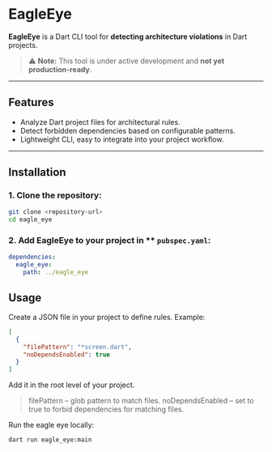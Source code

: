 # EagleEye

**EagleEye** is a Dart CLI tool for **detecting architecture violations** in Dart projects.  

> ⚠️ **Note:** This tool is under active development and **not yet production-ready**.

---

## Features

- Analyze Dart project files for architectural rules.
- Detect forbidden dependencies based on configurable patterns.
- Lightweight CLI, easy to integrate into your project workflow.

---

## Installation

### 1. Clone the repository:

```bash
git clone <repository-url>
cd eagle_eye
```

### 2. Add EagleEye to your project in ** `pubspec.yaml`:

```yaml
dependencies:
  eagle_eye:
    path: ../eagle_eye
```

## Usage

Create a JSON file in your project to define rules. Example:

```json
[
  {
    "filePattern": "*screen.dart",
    "noDependsEnabled": true
  }
]
```

Add it in the root level of your project.

> filePattern – glob pattern to match files.
> noDependsEnabled – set to true to forbid dependencies for matching files.

Run the eagle eye locally:

```sh
dart run eagle_eye:main
```

